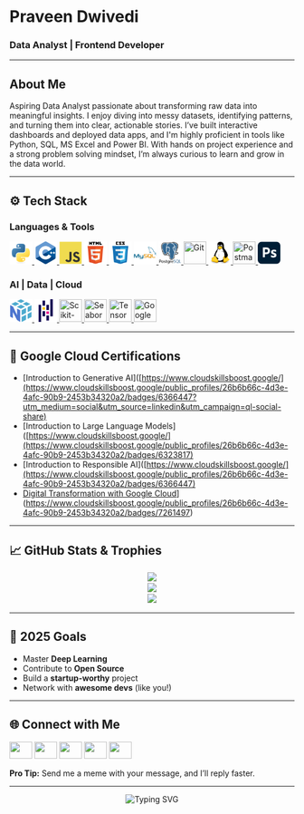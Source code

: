 # Praveen Dwivedi  
### **Data Analyst | Frontend Developer**  

<!--<p align="center">
  <img src="https://raw.githubusercontent.com/Praveendwivediii/Praveendwivediii/5eafe7beab3f0fa80be219ed5398eb4ad1b83d39/Black%20%26%20White%20Modern%20Minimalist%20Data%20Analyst%20LinkedIn%20Banner.gif" alt="MasterHead">
</p> -->

---
## **About Me**

Aspiring Data Analyst passionate about transforming raw data into meaningful insights. I enjoy diving into messy datasets, identifying patterns, and turning them into clear, actionable stories. I’ve built interactive dashboards and deployed data apps, and I'm highly proficient in tools like Python, SQL, MS Excel and Power BI. With hands on project experience and a strong problem solving mindset, I’m always curious to learn and grow in the data world.

---

## ⚙️ **Tech Stack**
### **Languages & Tools**
<p align="left">
  <a href="https://www.python.org/" target="_blank">
    <img src="https://raw.githubusercontent.com/devicons/devicon/master/icons/python/python-original.svg" width="40" height="40" title="Python"/>
  </a>
  <a href="https://isocpp.org/" target="_blank">
    <img src="https://raw.githubusercontent.com/devicons/devicon/master/icons/cplusplus/cplusplus-original.svg" width="40" height="40" title="C++"/>
  </a>
  <a href="https://developer.mozilla.org/en-US/docs/Web/JavaScript" target="_blank">
    <img src="https://raw.githubusercontent.com/devicons/devicon/master/icons/javascript/javascript-original.svg" width="40" height="40" title="JavaScript"/>
  </a>
  <a href="https://developer.mozilla.org/en-US/docs/Web/HTML" target="_blank">
    <img src="https://raw.githubusercontent.com/devicons/devicon/master/icons/html5/html5-original-wordmark.svg" width="40" height="40" title="HTML5"/>
  </a>
  <a href="https://developer.mozilla.org/en-US/docs/Web/CSS" target="_blank">
    <img src="https://raw.githubusercontent.com/devicons/devicon/master/icons/css3/css3-original-wordmark.svg" width="40" height="40" title="CSS3"/>
  </a>
  <a href="https://www.mysql.com/" target="_blank">
    <img src="https://raw.githubusercontent.com/devicons/devicon/master/icons/mysql/mysql-original-wordmark.svg" width="40" height="40" title="MySQL"/>
  </a>
  <a href="https://www.postgresql.org/" target="_blank">
    <img src="https://raw.githubusercontent.com/devicons/devicon/master/icons/postgresql/postgresql-original-wordmark.svg" width="40" height="40" title="PostgreSQL"/>
  </a>
  <a href="https://git-scm.com/" target="_blank">
    <img src="https://www.vectorlogo.zone/logos/git-scm/git-scm-icon.svg" width="40" height="40" title="Git"/>
  </a>
  <a href="https://www.linux.org/" target="_blank">
    <img src="https://raw.githubusercontent.com/devicons/devicon/master/icons/linux/linux-original.svg" width="40" height="40" title="Linux"/>
  </a>
  <a href="https://www.postman.com/" target="_blank">
    <img src="https://cdn.jsdelivr.net/gh/devicons/devicon/icons/postman/postman-original.svg" width="40" height="40" title="Postman"/>
  </a>
  <a href="https://www.adobe.com/products/photoshop.html" target="_blank">
    <img src="https://raw.githubusercontent.com/devicons/devicon/master/icons/photoshop/photoshop-plain.svg" width="40" height="40" title="Photoshop"/>
  </a>
</p>

### **AI | Data | Cloud**
<p align="left">
  <a href="https://numpy.org/" target="_blank">
    <img src="https://raw.githubusercontent.com/devicons/devicon/master/icons/numpy/numpy-original.svg" width="40" height="40" title="NumPy"/>
  </a>
  <a href="https://pandas.pydata.org/" target="_blank">
    <img src="https://raw.githubusercontent.com/devicons/devicon/master/icons/pandas/pandas-original.svg" width="40" height="40" title="Pandas"/>
  </a>
  <a href="https://scikit-learn.org/" target="_blank">
    <img src="https://upload.wikimedia.org/wikipedia/commons/0/05/Scikit_learn_logo_small.svg" width="40" height="40" title="Scikit-learn"/>
  </a>
  <a href="https://seaborn.pydata.org/" target="_blank">
    <img src="https://seaborn.pydata.org/_images/logo-mark-lightbg.svg" width="40" height="40" title="Seaborn"/>
  </a>
  <a href="https://www.tensorflow.org/" target="_blank">
    <img src="https://www.vectorlogo.zone/logos/tensorflow/tensorflow-icon.svg" width="40" height="40" title="TensorFlow"/>
  </a>
  <a href="https://www.cloudskillsboost.google/public_profiles/26b6b66c-4d3e-4afc-90b9-2453b34320a2" target="_blank">
    <img src="https://cdn.worldvectorlogo.com/logos/google-cloud-1.svg" width="40" height="40" title="Google Cloud Profile"/>
  </a>
</p>

---

## 📜 **Google Cloud Certifications**

- [Introduction to Generative AI]([https://www.cloudskillsboost.google/](https://www.cloudskillsboost.google/public_profiles/26b6b66c-4d3e-4afc-90b9-2453b34320a2/badges/6366447?utm_medium=social&utm_source=linkedin&utm_campaign=ql-social-share)
- [Introduction to Large Language Models]([https://www.cloudskillsboost.google/](https://www.cloudskillsboost.google/public_profiles/26b6b66c-4d3e-4afc-90b9-2453b34320a2/badges/6323817)
- [Introduction to Responsible AI]([https://www.cloudskillsboost.google/](https://www.cloudskillsboost.google/public_profiles/26b6b66c-4d3e-4afc-90b9-2453b34320a2/badges/6366447)
- [Digital Transformation with Google Cloud]([https://www.cloudskillsboost.google/)](https://www.cloudskillsboost.google/public_profiles/26b6b66c-4d3e-4afc-90b9-2453b34320a2/badges/7261497)

---

## 📈 **GitHub Stats & Trophies**

<p align="center">
  <img src="https://github-readme-stats.vercel.app/api?username=praveendwivediii&show_icons=true&theme=dark" />
  <br />
  <img src="https://github-readme-streak-stats.herokuapp.com/?user=praveendwivediii&theme=dark" />
  <br />
  <img src="https://github-readme-stats.vercel.app/api/top-langs/?username=praveendwivediii&layout=compact&theme=dark" />
  <br />
  <!-- <img src="https://github-profile-trophy.vercel.app/?username=praveendwivediii&theme=dark&row=1&column=7"/> -->
</p>

---

## 🎯 **2025 Goals**

- Master **Deep Learning**
- Contribute to **Open Source**
- Build a **startup-worthy** project
- Network with **awesome devs** (like you!)

---

## 🌐 **Connect with Me**

<p align="left">
  <a href="https://www.leetcode.com/praveendwivedi" target="_blank"><img src="https://raw.githubusercontent.com/rahuldkjain/github-profile-readme-generator/master/src/images/icons/Social/leet-code.svg" height="30" width="40" /></a>
  <a href="https://linkedin.com/in/praveendwivedii" target="_blank"><img src="https://raw.githubusercontent.com/rahuldkjain/github-profile-readme-generator/master/src/images/icons/Social/linked-in-alt.svg" height="30" width="40" /></a>
  <a href="https://instagram.com/pr.a.v.een" target="_blank"><img src="https://raw.githubusercontent.com/rahuldkjain/github-profile-readme-generator/master/src/images/icons/Social/instagram.svg" height="30" width="40" /></a>
  <a href="https://kaggle.com/praveendwivedii" target="_blank"><img src="https://raw.githubusercontent.com/rahuldkjain/github-profile-readme-generator/master/src/images/icons/Social/kaggle.svg" height="30" width="40" /></a>
  <a href="https://twitter.com/prvngotnochill" target="_blank"><img src="https://raw.githubusercontent.com/rahuldkjain/github-profile-readme-generator/master/src/images/icons/Social/twitter.svg" height="30" width="40" /></a>
</p>

**Pro Tip:** Send me a meme with your message, and I’ll reply faster.  

---

<p align="center">
  <img src="https://readme-typing-svg.demolab.com?font=Fira+Code&pause=1000&color=00F718&width=435&lines=while(true)+%7B+code%2C+learn%2C+repeat+%7D" alt="Typing SVG" />
</p>


<!--[![LeetCode Stats](https://leetcard.jacoblin.cool/praveendwivedi)](https://leetcode.com/praveendwivedi)-->

